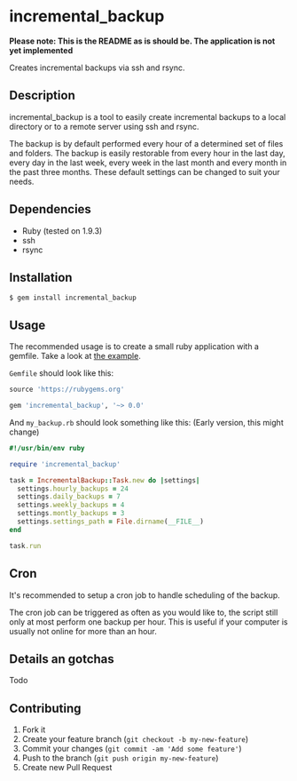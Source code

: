 # incremental\_backup

**Please note: This is the README as is should be. The application is not yet implemented**

Creates incremental backups via ssh and rsync.

## Description

incremental\_backup is a tool to easily create incremental backups to a local directory or to a remote server using ssh and rsync.

The backup is by default performed every hour of a determined set of files and folders. The backup is easily restorable from every hour in the last day, every day in the last week, every week in the last month and every month in the past three months. These default settings can be changed to suit your needs.

## Dependencies

* Ruby (tested on 1.9.3)
* ssh
* rsync

## Installation

    $ gem install incremental_backup

## Usage

The recommended usage is to create a small ruby application with a gemfile. Take a look at [the example](https://github.com/lasseebert/incremental_backup/tree/master/live_example).

`Gemfile` should look like this:
```ruby
source 'https://rubygems.org'

gem 'incremental_backup', '~> 0.0'
```

And `my_backup.rb` should look something like this: (Early version, this might change)
```ruby
#!/usr/bin/env ruby

require 'incremental_backup'

task = IncrementalBackup::Task.new do |settings|
  settings.hourly_backups = 24
  settings.daily_backups = 7
  settings.weekly_backups = 4
  settings.montly_backups = 3
  settings.settings_path = File.dirname(__FILE__)
end

task.run
```

## Cron
It's recommended to setup a cron job to handle scheduling of the backup.

The cron job can be triggered as often as you would like to, the script still only at most perform one backup per hour. This is useful if your computer is usually not online for more than an hour.

## Details an gotchas
Todo

## Contributing

1. Fork it
2. Create your feature branch (`git checkout -b my-new-feature`)
3. Commit your changes (`git commit -am 'Add some feature'`)
4. Push to the branch (`git push origin my-new-feature`)
5. Create new Pull Request

